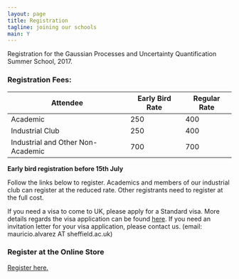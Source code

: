 ```yaml
---
layout: page
title: Registration
tagline: joining our schools
main: Y
---
```



Registration for the Gaussian Processes and Uncertainty Quantification Summer School, 2017.

### Registration Fees:

Attendee                         | Early Bird Rate | Regular Rate
---------------------------------|-----------------|--------------
Academic                 |  250 |  400
Industrial Club          |  250 |  400
Industrial and Other Non-Academic  | 700 |  700

**Early bird registration before 15th July**

Follow the links below to register. Academics and members of our
industrial club can register at the reduced rate. Other registrants need
to register at the full cost.

If you need a visa to come to UK, please apply for a Standard 
visa. More details regards the visa application can be found
[here](https://www.gov.uk/standard-visitor-visa). If you need an
invitation letter for your visa application, please contact us. (email:
mauricio.alvarez AT sheffield.ac.uk)

### Register at the Online Store

[Register here.](http://onlineshop.shef.ac.uk/conferences-events/faculty-of-engineering/computer-science/summer-school-in-gaussian-processes-and-uncertainty-quantification-2017)

